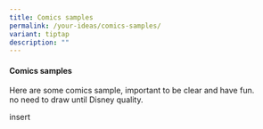 ```yaml
---
title: Comics samples
permalink: /your-ideas/comics-samples/
variant: tiptap
description: ""
---
```

<h4>Comics samples</h4><p>Here are some comics sample, important to be clear and have fun.<br>no need to draw until Disney quality.</p><p>insert</p>